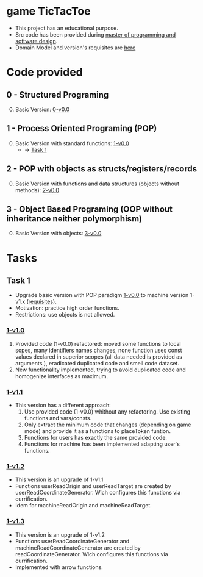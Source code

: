 # game TicTacToe
- This project has an educational purpose.
- Src code has been provided during [master of programming and software design](https://escuela.it/masters/master-programacion-diseno-software).
- Domain Model and version's requisites are [here](https://github.com/USantaTecla-0-domains/game-ticTacToe)

# Code provided

## 0 - Structured Programing
0. Basic Version: [0-v0.0](./0-programacionEstructurada/v0.0/app.js)

## 1 - Process Oriented Programing (POP)
0. Basic Version with standard functions: [1-v0.0](./1-programacionOrientadoProcesos/v0.0/app.js)
   - -> [Task 1](#task-1)

## 2 - POP with objects as structs/registers/records
0. Basic Version with functions and data structures (objects without methods): [2-v0.0](./2-POP_structs/v0.0/app.js)

## 3 - Object Based Programing (OOP without inheritance neither polymorphism)
0. Basic Version with objects: [3-v0.0](./3-OBP/v0.0/app.js)

# Tasks
## Task 1
* Upgrade basic version with POP paradigm [1-v0.0](./1-programacionOrientadoProcesos/v0.0/app.js) to machine version 1-v1.x ([requisites](https://github.com/USantaTecla-0-domains/game-ticTacToe/blob/master/1.1.machine/README.md)).  
* Motivation: practice high order functions.
* Restrictions: use objects is not allowed.

### [1-v1.0](./1-programacionOrientadoProcesos/v1.0/app.js)
1. Provided code (1-v0.0) refactored: moved some functions to local sopes, many identifiers names changes, none function uses const values declared in superior scopes (all data needed is provided as arguments.), eradicated duplicated code and smell code dataset.
2. New functionality implemented, trying to avoid duplicated code and homogenize interfaces as maximum.

### [1-v1.1](./1-programacionOrientadoProcesos/v1.1/app.js)
- This version has a different approach: 
  1. Use provided code (1-v0.0) whithout any refactoring. Use existing functions and vars/consts.
  2. Only extract the minimum code that changes (depending on game mode) and provide it as a functions to placeToken funtion.
  3. Functions for users has exactly the same provided code.
  4. Functions for machine has been implemented adapting user's functions. 

### [1-v1.2](./1-programacionOrientadoProcesos/v1.2/app.js)
- This version is an upgrade of 1-v1.1
- Functions userReadOrigin and userReadTarget are created by userReadCoordinateGenerator. Wich configures this functions via currification.
- Idem for machineReadOrigin and machineReadTarget.

### [1-v1.3](./1-programacionOrientadoProcesos/v1.3/app.js)
- This version is an upgrade of 1-v1.2
- Functions userReadCoordinateGenerator and machineReadCoordinateGenerator are created by readCoordinateGenerator. Wich configures this functions via currification.
- Implemented with arrow functions.